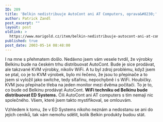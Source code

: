 ```yaml
---
ID: 289
title: 'Belkin nedistribuuje AutoCont ani AT Computers, oprava&#8230;'
author: Patrick Zandl
post_excerpt: ""
layout: post
oldlink: >
  https://www.marigold.cz/item/belkin-nedistribuuje-autocont-ani-at-computers-oprava
published: true
post_date: 2003-05-14 08:48:00
---
```

<p>
I na mne s přehmatem došlo. Nedávno jsem vám vesele tvrdil, že výrobky Belkinu bude na českém trhu distribuovat AutoCont. Bude je sice prodávat, ale takzvané KVM výrobky, nikoliv WiFi. A tu byl zdroj problému, když jsem se ptal, co je to KVM výrobek, bylo mi řečeno, že jsou to přepínače a to jsem si vyložil jako switche, tedy síťařinu, nepochybně i s WiFi. Houbičky. KVM jsou přepínače třeba na jeden monitor mezi dvěma počítači. To je to, co bude od Belkinu prodávat AutoCont. <STRONG>WiFi techniku od Belkinu bude distribuovat ED Systems.</STRONG> Čili AutoCont ani AT computers s tím nemají nic společného. Všem, které jsem takto mystifikoval, se omlouvám. </p>

<p>
Vzhledem k tomu, že v ED Systems nikoho neznám a nedostanu se ani do jejich ceníků, tak vám nemohu sdělit, kolik Belkin produkty budou stát. </p>

